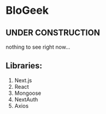 # BloGeek

## UNDER CONSTRUCTION

nothing to see right now...

## Libraries:
1. Next.js
2. React
3. Mongoose
4. NextAuth
5. Axios